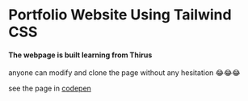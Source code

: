 # Portfolio Website Using Tailwind CSS

#### The webpage is built learning from Thirus

anyone can modify and clone the page without any hesitation 😂😂😂

see the page in [codepen](https://codepen.io/ryan-riaz/full/yLaWgPV)

